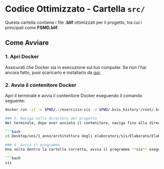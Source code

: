 # Codice Ottimizzato - Cartella `src/`

Questa cartella contiene i file **.blif** ottimizzati per il progetto, tra cui i principali come **FSMD.blif**.

## Come Avviare

### 1. Apri Docker
Assicurati che Docker sia in esecuzione sul tuo computer. Se non l'hai ancora fatto, puoi scaricarlo e installarlo da [qui](https://www.docker.com/products/docker-desktop).

### 2. Avvia il contenitore Docker
Apri il terminale e avvia il contenitore Docker eseguendo il comando seguente:

```bash
docker run -it -v $PWD/.:/esercizio-sis -v $PWD/.bsis_history:/root/.bsis_history sis

### 3. Naviga nella directory del progetto
Nel terminale, dopo aver avviato il contenitore, naviga fino alla directory dove si trovano i file **.blif** eseguendo:

```bash
cd Desktop/uni/1_anno/architettura degli elaboratori/sis/Elaborato/Elaborato consegnato/sis

### 4. Avvia il programma
Una volta dentro la cartella corretta, avvia il programma **sis** eseguendo il comando:

```bash
sis


